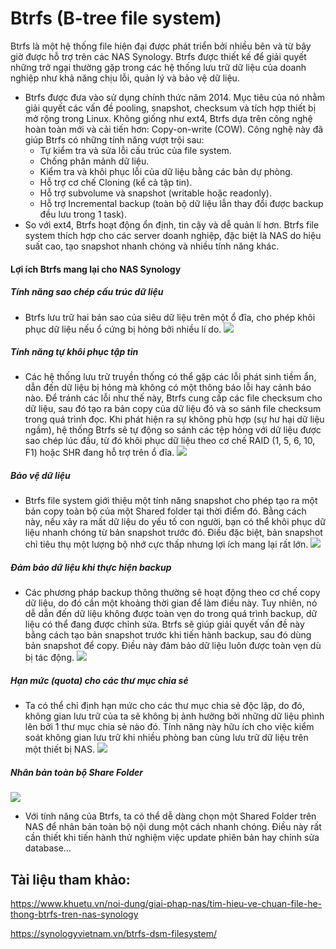 # Btrfs (B-tree file system)
Btrfs là một hệ thống file hiện đại được phát triển bởi nhiều bên và từ bây giờ được hỗ trợ trên các NAS Synology. Btrfs được thiết kế để giải quyết những trở ngại thường gặp trong các hệ thống lưu trữ dữ liệu của doanh nghiệp như khả năng chịu lỗi, quản lý và bảo vệ dữ liệu.

- Btrfs được đưa vào sử dụng chính thức năm 2014. Mục tiêu của nó nhằm giải quyết các vấn đề pooling, snapshot, checksum và tích hợp thiết bị mở rộng trong Linux. Không giống như ext4, Btrfs dựa trên công nghệ hoàn toàn mới và cải tiến hơn: Copy-on-write (COW). Công nghệ này đã giúp Btrfs có những tính năng vượt trội sau:
  - Tự kiểm tra và sửa lỗi cấu trúc của file system.
  - Chống phân mảnh dữ liệu.
  - Kiểm tra và khôi phục lỗi của dữ liệu bằng các bản dự phòng.
  - Hỗ trợ cơ chế Cloning (kể cả tập tin).
  - Hỗ trợ subvolume và snapshot (writable hoặc readonly).
  - Hỗ trợ Incremental backup (toàn bộ dữ liệu lẫn thay đổi được backup đều lưu trong 1 task).
- So với ext4, Btrfs hoạt động ổn định, tin cậy và dễ quản lí hơn. Btrfs file system thích hợp cho các server doanh nghiệp, đặc biệt là NAS do hiệu suất cao, tạo snapshot nhanh chóng và nhiều tính năng khác.

#### Lợi ích Btrfs mang lại cho NAS Synology
##### Tính năng sao chép cấu trúc dữ liệu

- Btrfs lưu trữ hai bản sao của siêu dữ liệu trên một ổ đĩa, cho phép khôi phục dữ liệu nếu ổ cứng bị hỏng bởi nhiều lí do.
![](https://synologyvietnam.vn/wp-content/uploads/2018/03/btrfs-1.png)

##### Tính năng tự khôi phục tập tin

- Các hệ thống lưu trữ truyền thống có thể gặp các lỗi phát sinh tiềm ẩn, dẫn đến dữ liệu bị hỏng mà không có một thông báo lỗi hay cảnh báo nào. Để tránh các lỗi như thế này, Btrfs cung cấp các file checksum cho dữ liệu, sau đó tạo ra bản copy của dữ liệu đó và so sánh file checksum trong quá trình đọc. Khi phát hiện ra sự không phù hợp (sự hư hại dữ liệu ngầm), hệ thống Btrfs sẽ tự động so sánh các tệp hỏng với dữ liệu được sao chép lúc đầu, từ đó khôi phục dữ liệu theo cơ chế RAID (1, 5, 6, 10, F1) hoặc SHR đang hỗ trợ trên ổ đĩa.
![](https://synologyvietnam.vn/wp-content/uploads/2018/03/btrfs1-1.png)
##### Bảo vệ dữ liệu

- Btrfs file system giới thiệu một tính năng snapshot cho phép tạo ra một bản copy toàn bộ của một Shared folder tại thời điểm đó. Bằng cách này, nếu xảy ra mất dữ liệu do yếu tố con người, bạn có thể khôi phục dữ liệu nhanh chóng từ bản snapshot trước đó. Điều đặc biệt, bản snapshot chỉ tiêu thụ một lượng bộ nhớ cực thấp nhưng lợi ích mang lại rất lớn.
![](https://synologyvietnam.vn/wp-content/uploads/2018/03/btrfs2-1.png)

##### Đảm bảo dữ liệu khi thực hiện backup
- Các phương pháp backup thông thường sẽ hoạt động theo cơ chế copy dữ liệu, do đó cần một khoảng thời gian để làm điều này. Tuy nhiên, nó dễ dẫn đến dữ liệu không được toàn vẹn do trong quá trình backup, dữ liệu có thể đang được chỉnh sửa. Btrfs sẽ giúp giải quyết vấn đề này bằng cách tạo bản snapshot trước khi tiến hành backup, sau đó dùng bản snapshot để copy. Điều này đảm bảo dữ liệu luôn được toàn vẹn dù bị tác động.
![](https://www.khuetu.vn/modules/jscomposer/uploads/additional_benefits_02.gif)

##### Hạn mức (quota) cho các thư mục chia sẻ
- Ta có thể chỉ định hạn mức cho các thư mục chia sẻ độc lập, do đó, không gian lưu trữ của ta sẽ không bị ảnh hưởng bởi những dữ liệu phình lên bởi 1 thư mục chia sẻ nào đó. Tính năng này hữu ích cho việc kiểm soát không gian lưu trữ khi nhiều phòng ban cùng lưu trữ dữ liệu trên một thiết bị NAS. 
![](https://www.khuetu.vn/modules/jscomposer/uploads/additional_benefits_03.png)

##### Nhân bản toàn bộ Share Folder

![](https://synologyvietnam.vn/wp-content/uploads/2018/03/btrfs4-1.png)
- Với tính năng của Btrfs, ta có thể dễ dàng chọn một Shared Folder trên NAS để nhân bản toàn bộ nội dung một cách nhanh chóng. Điều này rất cần thiết khi tiến hành thử nghiệm việc update phiên bản hay chỉnh sửa database…

## Tài liệu tham khảo:
https://www.khuetu.vn/noi-dung/giai-phap-nas/tim-hieu-ve-chuan-file-he-thong-btrfs-tren-nas-synology

https://synologyvietnam.vn/btrfs-dsm-filesystem/

